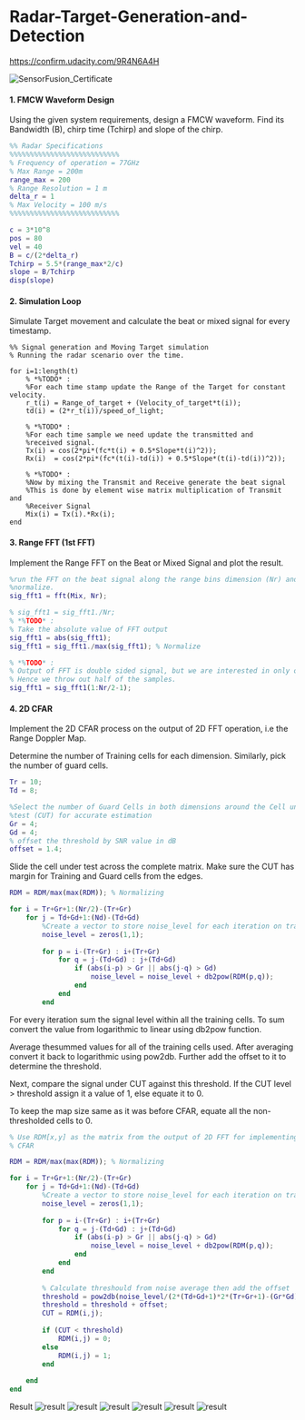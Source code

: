 # Radar-Target-Generation-and-Detection
https://confirm.udacity.com/9R4N6A4H

![SensorFusion_Certificate](sensorFusion_certificate.png)

#### 1. FMCW Waveform Design
Using the given system requirements, design a FMCW waveform. Find its Bandwidth (B), chirp time (Tchirp) and slope of the chirp.

```Matlab
%% Radar Specifications 
%%%%%%%%%%%%%%%%%%%%%%%%%%%
% Frequency of operation = 77GHz
% Max Range = 200m
range_max = 200
% Range Resolution = 1 m
delta_r = 1
% Max Velocity = 100 m/s
%%%%%%%%%%%%%%%%%%%%%%%%%%%

c = 3*10^8
pos = 80
vel = 40
B = c/(2*delta_r)
Tchirp = 5.5*(range_max*2/c)
slope = B/Tchirp
disp(slope)
```

#### 2. Simulation Loop
Simulate Target movement and calculate the beat or mixed signal for every timestamp.

```
%% Signal generation and Moving Target simulation
% Running the radar scenario over the time.

for i=1:length(t)
    % *%TODO* :
    %For each time stamp update the Range of the Target for constant velocity.
    r_t(i) = Range_of_target + (Velocity_of_target*t(i));
    td(i) = (2*r_t(i))/speed_of_light;
    
    % *%TODO* :
    %For each time sample we need update the transmitted and
    %received signal.
    Tx(i) = cos(2*pi*(fc*t(i) + 0.5*Slope*t(i)^2));
    Rx(i)  = cos(2*pi*(fc*(t(i)-td(i)) + 0.5*Slope*(t(i)-td(i))^2));
    
    % *%TODO* :
    %Now by mixing the Transmit and Receive generate the beat signal
    %This is done by element wise matrix multiplication of Transmit and
    %Receiver Signal
    Mix(i) = Tx(i).*Rx(i);
end
```

#### 3. Range FFT (1st FFT)

Implement the Range FFT on the Beat or Mixed Signal and plot the result.

```Matlab
%run the FFT on the beat signal along the range bins dimension (Nr) and
%normalize.
sig_fft1 = fft(Mix, Nr);

% sig_fft1 = sig_fft1./Nr;
% *%TODO* :
% Take the absolute value of FFT output
sig_fft1 = abs(sig_fft1);
sig_fft1 = sig_fft1./max(sig_fft1); % Normalize

% *%TODO* :
% Output of FFT is double sided signal, but we are interested in only one side of the spectrum.
% Hence we throw out half of the samples.
sig_fft1 = sig_fft1(1:Nr/2-1);
```

#### 4. 2D CFAR
Implement the 2D CFAR process on the output of 2D FFT operation, i.e the Range Doppler Map.

Determine the number of Training cells for each dimension. Similarly, pick the number of guard cells.

```Matlab
Tr = 10;
Td = 8;

%Select the number of Guard Cells in both dimensions around the Cell under
%test (CUT) for accurate estimation
Gr = 4;
Gd = 4;
% offset the threshold by SNR value in dB
offset = 1.4;
```

Slide the cell under test across the complete matrix. Make sure the CUT has margin for Training and Guard cells from the edges.

```Matlab
RDM = RDM/max(max(RDM)); % Normalizing

for i = Tr+Gr+1:(Nr/2)-(Tr+Gr)
    for j = Td+Gd+1:(Nd)-(Td+Gd)
        %Create a vector to store noise_level for each iteration on training cells
        noise_level = zeros(1,1);
        
        for p = i-(Tr+Gr) : i+(Tr+Gr)
            for q = j-(Td+Gd) : j+(Td+Gd)
                if (abs(i-p) > Gr || abs(j-q) > Gd)
                    noise_level = noise_level + db2pow(RDM(p,q));
                end
            end
        end
```

For every iteration sum the signal level within all the training cells. To sum convert the value from logarithmic to linear using db2pow function.

Average thesummed values for all of the training cells used. After averaging convert it back to logarithmic using pow2db.
Further add the offset to it to determine the threshold.

Next, compare the signal under CUT against this threshold.
If the CUT level > threshold assign it a value of 1, else equate it to 0.


To keep the map size same as it was before CFAR, equate all the non-thresholded cells to 0.

```Matlab
% Use RDM[x,y] as the matrix from the output of 2D FFT for implementing
% CFAR

RDM = RDM/max(max(RDM)); % Normalizing

for i = Tr+Gr+1:(Nr/2)-(Tr+Gr)
    for j = Td+Gd+1:(Nd)-(Td+Gd)
        %Create a vector to store noise_level for each iteration on training cells
        noise_level = zeros(1,1);
        
        for p = i-(Tr+Gr) : i+(Tr+Gr)
            for q = j-(Td+Gd) : j+(Td+Gd)
                if (abs(i-p) > Gr || abs(j-q) > Gd)
                    noise_level = noise_level + db2pow(RDM(p,q));
                end
            end
        end
        
        % Calculate threshould from noise average then add the offset
        threshold = pow2db(noise_level/(2*(Td+Gd+1)*2*(Tr+Gr+1)-(Gr*Gd)-1));
        threshold = threshold + offset;
        CUT = RDM(i,j);
        
        if (CUT < threshold)
            RDM(i,j) = 0;
        else
            RDM(i,j) = 1;
        end
        
    end
end

```
Result
![result](https://github.com/MohamedHussein736/Radar-Target-Generation-and-Detection/blob/master/img/3.jpg)
![result](https://github.com/MohamedHussein736/Radar-Target-Generation-and-Detection/blob/master/img/4.jpg)
![result](https://github.com/MohamedHussein736/Radar-Target-Generation-and-Detection/blob/master/img/1.jpg)
![result](https://github.com/MohamedHussein736/Radar-Target-Generation-and-Detection/blob/master/img/2.jpg)
![result](https://github.com/MohamedHussein736/Radar-Target-Generation-and-Detection/blob/master/img/5.jpg)
![result](https://github.com/MohamedHussein736/Radar-Target-Generation-and-Detection/blob/master/img/6.jpg)

